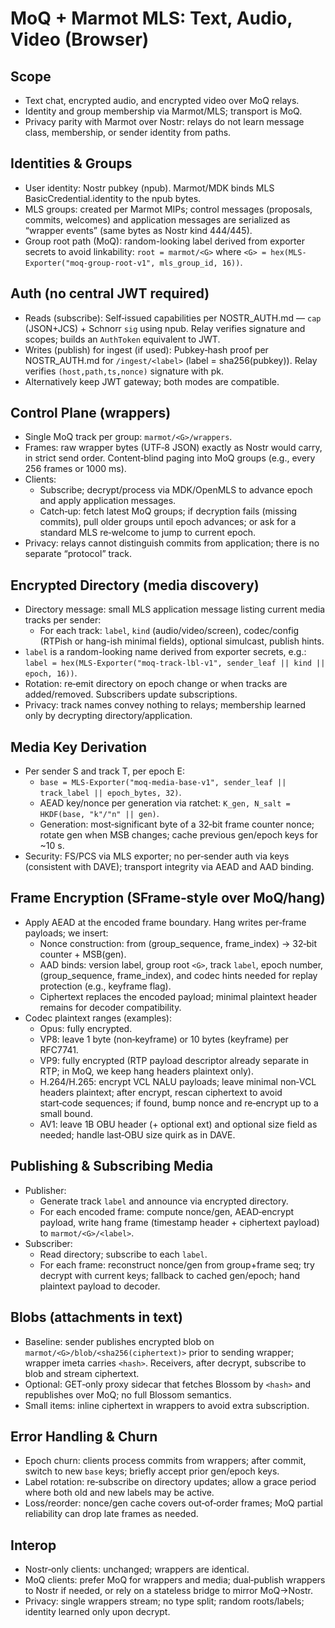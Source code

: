 # MoQ + Marmot MLS: Text, Audio, Video (Browser)

## Scope
- Text chat, encrypted audio, and encrypted video over MoQ relays.
- Identity and group membership via Marmot/MLS; transport is MoQ.
- Privacy parity with Marmot over Nostr: relays do not learn message class, membership, or sender identity from paths.

## Identities & Groups
- User identity: Nostr pubkey (npub). Marmot/MDK binds MLS BasicCredential.identity to the npub bytes.
- MLS groups: created per Marmot MIPs; control messages (proposals, commits, welcomes) and application messages are serialized as “wrapper events” (same bytes as Nostr kind 444/445).
- Group root path (MoQ): random-looking label derived from exporter secrets to avoid linkability: `root = marmot/<G>` where `<G> = hex(MLS-Exporter("moq-group-root-v1", mls_group_id, 16))`.

## Auth (no central JWT required)
- Reads (subscribe): Self‑issued capabilities per NOSTR_AUTH.md — `cap` (JSON+JCS) + Schnorr `sig` using npub. Relay verifies signature and scopes; builds an `AuthToken` equivalent to JWT.
- Writes (publish) for ingest (if used): Pubkey‑hash proof per NOSTR_AUTH.md for `/ingest/<label>` (label = sha256(pubkey)). Relay verifies `(host,path,ts,nonce)` signature with pk.
- Alternatively keep JWT gateway; both modes are compatible.

## Control Plane (wrappers)
- Single MoQ track per group: `marmot/<G>/wrappers`.
- Frames: raw wrapper bytes (UTF‑8 JSON) exactly as Nostr would carry, in strict send order. Content‑blind paging into MoQ groups (e.g., every 256 frames or 1000 ms).
- Clients:
  - Subscribe; decrypt/process via MDK/OpenMLS to advance epoch and apply application messages.
  - Catch‑up: fetch latest MoQ groups; if decryption fails (missing commits), pull older groups until epoch advances; or ask for a standard MLS re‑welcome to jump to current epoch.
- Privacy: relays cannot distinguish commits from application; there is no separate “protocol” track.

## Encrypted Directory (media discovery)
- Directory message: small MLS application message listing current media tracks per sender:
  - For each track: `label`, `kind` (audio/video/screen), codec/config (RTPish or hang-ish minimal fields), optional simulcast, publish hints.
- `label` is a random-looking name derived from exporter secrets, e.g.: `label = hex(MLS-Exporter("moq-track-lbl-v1", sender_leaf || kind || epoch, 16))`.
- Rotation: re‑emit directory on epoch change or when tracks are added/removed. Subscribers update subscriptions.
- Privacy: track names convey nothing to relays; membership learned only by decrypting directory/application.

## Media Key Derivation
- Per sender S and track T, per epoch E:
  - `base = MLS-Exporter("moq-media-base-v1", sender_leaf || track_label || epoch_bytes, 32)`.
  - AEAD key/nonce per generation via ratchet: `K_gen, N_salt = HKDF(base, "k"/"n" || gen)`.
  - Generation: most‑significant byte of a 32‑bit frame counter nonce; rotate gen when MSB changes; cache previous gen/epoch keys for ~10 s.
- Security: FS/PCS via MLS exporter; no per‑sender auth via keys (consistent with DAVE); transport integrity via AEAD and AAD binding.

## Frame Encryption (SFrame‑style over MoQ/hang)
- Apply AEAD at the encoded frame boundary. Hang writes per‑frame payloads; we insert:
  - Nonce construction: from (group_sequence, frame_index) → 32‑bit counter + MSB(gen).
  - AAD binds: version label, group root `<G>`, track `label`, epoch number, (group_sequence, frame_index), and codec hints needed for replay protection (e.g., keyframe flag).
  - Ciphertext replaces the encoded payload; minimal plaintext header remains for decoder compatibility.
- Codec plaintext ranges (examples):
  - Opus: fully encrypted.
  - VP8: leave 1 byte (non‑keyframe) or 10 bytes (keyframe) per RFC7741.
  - VP9: fully encrypted (RTP payload descriptor already separate in RTP; in MoQ, we keep hang headers plaintext only).
  - H.264/H.265: encrypt VCL NALU payloads; leave minimal non‑VCL headers plaintext; after encrypt, rescan ciphertext to avoid start‑code sequences; if found, bump nonce and re‑encrypt up to a small bound.
  - AV1: leave 1B OBU header (+ optional ext) and optional size field as needed; handle last‑OBU size quirk as in DAVE.

## Publishing & Subscribing Media
- Publisher:
  - Generate track `label` and announce via encrypted directory.
  - For each encoded frame: compute nonce/gen, AEAD‑encrypt payload, write hang frame (timestamp header + ciphertext payload) to `marmot/<G>/<label>`.
- Subscriber:
  - Read directory; subscribe to each `label`.
  - For each frame: reconstruct nonce/gen from group+frame seq; try decrypt with current keys; fallback to cached gen/epoch; hand plaintext payload to decoder.

## Blobs (attachments in text)
- Baseline: sender publishes encrypted blob on `marmot/<G>/blob/<sha256(ciphertext)>` prior to sending wrapper; wrapper imeta carries `<hash>`. Receivers, after decrypt, subscribe to blob and stream ciphertext.
- Optional: GET‑only proxy sidecar that fetches Blossom by `<hash>` and republishes over MoQ; no full Blossom semantics.
- Small items: inline ciphertext in wrappers to avoid extra subscription.

## Error Handling & Churn
- Epoch churn: clients process commits from wrappers; after commit, switch to new `base` keys; briefly accept prior gen/epoch keys.
- Label rotation: re‑subscribe on directory updates; allow a grace period where both old and new labels may be active.
- Loss/reorder: nonce/gen cache covers out‑of‑order frames; MoQ partial reliability can drop late frames as needed.

## Interop
- Nostr‑only clients: unchanged; wrappers are identical.
- MoQ clients: prefer MoQ for wrappers and media; dual‑publish wrappers to Nostr if needed, or rely on a stateless bridge to mirror MoQ→Nostr.
- Privacy: single wrappers stream; no type split; random roots/labels; identity learned only upon decrypt.

